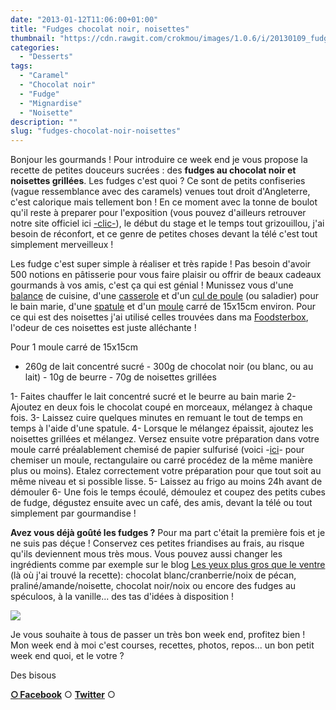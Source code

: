 ```yaml
---
date: "2013-01-12T11:06:00+01:00"
title: "Fudges chocolat noir, noisettes"
thumbnail: "https://cdn.rawgit.com/crokmou/images/1.0.6/i/20130109_fudge_chocolat_noir_noisette_0013.jpg"
categories:
  - "Desserts"
tags:
  - "Caramel"
  - "Chocolat noir"
  - "Fudge"
  - "Mignardise"
  - "Noisette"
description: ""
slug: "fudges-chocolat-noir-noisettes"
---
```


Bonjour les gourmands ! Pour introduire ce week end je vous propose la recette de petites douceurs sucrées : des **fudges au chocolat noir et noisettes grillées**. Les fudges c'est quoi ? Ce sont de petits confiseries (vague ressemblance avec des caramels) venues tout droit d'Angleterre, c'est calorique mais tellement bon ! En ce moment avec la tonne de boulot qu'il reste à preparer pour l'exposition (vous pouvez d'ailleurs retrouver notre site officiel ici [-clic-](http://www.expophotohelb.com/)), le début du stage et le temps tout grizouillou, j'ai besoin de réconfort, et ce genre de petites choses devant la télé c'est tout simplement merveilleux !

Les fudge c'est super simple à réaliser et très rapide ! Pas besoin d'avoir 500 notions en pâtisserie pour vous faire plaisir ou offrir de beaux cadeaux gourmands à vos amis, c'est ça qui est génial ! Munissez vous d'une [balance](http://www.rueducommerce.fr/m/pl/malid:85215,9633601) de cuisine, d'une [casserole](http://www.rueducommerce.fr/index/casserole%20fonte) et d'un [cul de poule](http://www.rueducommerce.fr/m/pl/malid:48515370) (ou saladier) pour le bain marie, d'une [spatule](http://www.rueducommerce.fr/m/pl/malid:48515367) et d'un [moule](http://www.rueducommerce.fr/index/moule%20tefal) carré de 15x15cm environ. Pour ce qui est des noisettes j'ai utilisé celles trouvées dans ma [Foodsterbox](http://www.foodsterbox.com/produit/noisettes-grillees-rue-traversette/), l'odeur de ces noisettes est juste alléchante !

Pour 1 moule carré de 15x15cm

- 260g de lait concentré sucré - 300g de chocolat noir (ou blanc, ou au lait) - 10g de beurre - 70g de noisettes grillées

1- Faites chauffer le lait concentré sucré et le beurre au bain marie 2- Ajoutez en deux fois le chocolat coupé en morceaux, mélangez à chaque fois. 3- Laissez cuire quelques minutes en remuant le tout de temps en temps à l'aide d'une spatule. 4- Lorsque le mélangez épaissit, ajoutez les noisettes grillées et mélangez. Versez ensuite votre préparation dans votre moule carré préalablement chemisé de papier sulfurisé (voici -[ici](http://puzzlencuisine.be/news/tapisser-ou-chemiser-un-moule-rectangulaire)- pour chemiser un moule, rectangulaire ou carré procédez de la même manière plus ou moins). Etalez correctement votre préparation pour que tout soit au même niveau et si possible lisse. 5- Laissez au frigo au moins 24h avant de démouler 6- Une fois le temps écoulé, démoulez et coupez des petits cubes de fudge, dégustez ensuite avec un café, des amis, devant la télé ou tout simplement par gourmandise !

**Avez vous déjà goûté les fudges ?** Pour ma part c'était la première fois et je ne suis pas déçue ! Conservez ces petites friandises au frais, au risque qu'ils deviennent mous très mous. Vous pouvez aussi changer les ingrédients comme par exemple sur le blog [Les yeux plus gros que le ventre](http://www.lesyeuxplusgrosqueleventre.com/le-fudge-cest-anglais-mais-cest-bon/) (là où j'ai trouvé la recette): chocolat blanc/cranberrie/noix de pécan, praliné/amande/noisette, chocolat noir/noix ou encore des fudges au spéculoos, à la vanille... des tas d'idées à disposition !

[![](https://cdn.rawgit.com/crokmou/images/1.0.6/i/20130109_fudge_chocolat_noir_noisette_0004-200x3001-200x300.jpg)](https://cdn.rawgit.com/crokmou/images/1.0.6/i/20130109_fudge_chocolat_noir_noisette_0004-200x3001.jpg)

Je vous souhaite à tous de passer un très bon week end, profitez bien ! Mon week end à moi c'est courses, recettes, photos, repos... un bon petit week end quoi, et le votre ?

Des bisous

[**○<span style="font-size: xx-small; margin: 0px; outline: 0px; padding: 0px;"><span style="font-family: Arial, Helvetica, sans-serif; margin: 0px; outline: 0px; padding: 0px;"> </span></span>Facebook**](https://www.facebook.com/pages/CroKMou/148093255259077) ○ [**Twitter**](https://twitter.com/Crokmou) ○